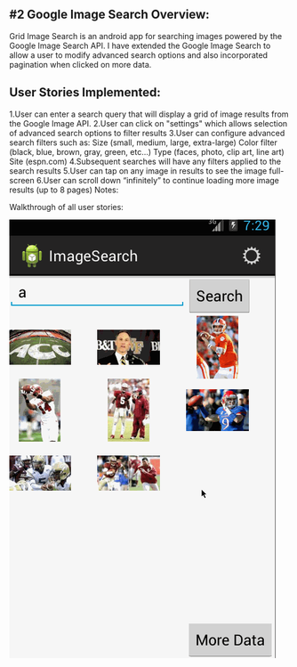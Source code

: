 ﻿#2 Google Image Search
Overview:
--------- 
Grid Image Search is an android app for  searching images powered by the Google Image Search API.
I have extended the Google Image Search to allow a user to modify advanced search options and also incorporated pagination 
when clicked on more data.

User Stories Implemented:
-------------------------

1.User can enter a search query that will display a grid of image results from the Google Image API.
2.User can click on "settings" which allows selection of advanced search options to filter results
3.User can configure advanced search filters such as:
	Size (small, medium, large, extra-large)
	Color filter (black, blue, brown, gray, green, etc...)
	Type (faces, photo, clip art, line art)
	Site (espn.com)
4.Subsequent searches will have any filters applied to the search results
5.User can tap on any image in results to see the image full-screen
6.User can scroll down “infinitely” to continue loading more image results (up to 8 pages)
Notes:

Walkthrough of all user stories:

![Video Walkthrough](ImageSearch.gif)